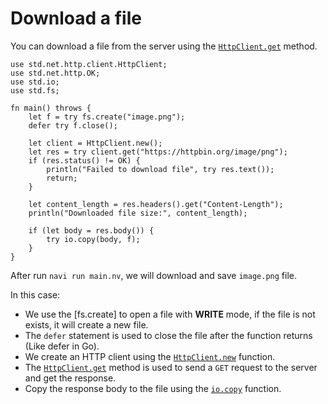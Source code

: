 # Download a file

You can download a file from the server using the [`HttpClient.get`](/stdlib/std.net.http.client.HttpClient#method.get) method.

```nv,no_run
use std.net.http.client.HttpClient;
use std.net.http.OK;
use std.io;
use std.fs;

fn main() throws {
    let f = try fs.create("image.png");
    defer try f.close();

    let client = HttpClient.new();
    let res = try client.get("https://httpbin.org/image/png");
    if (res.status() != OK) {
        println("Failed to download file", try res.text());
        return;
    }

    let content_length = res.headers().get("Content-Length");
    println("Downloaded file size:", content_length);

    if (let body = res.body()) {
        try io.copy(body, f);
    }
}
```

After run `navi run main.nv`, we will download and save `image.png` file.

In this case:

- We use the [fs.create] to open a file with **WRITE** mode, if the file is not exists, it will create a new file.
- The `defer` statement is used to close the file after the function returns (Like defer in Go).
- We create an HTTP client using the [`HttpClient.new`](/stdlib/std.net.http.client.HttpClient#method.new) function.
- The [`HttpClient.get`](/stdlib/std.net.http.client.HttpClient#method.get) method is used to send a `GET` request to the server and get the response.
- Copy the response body to the file using the [`io.copy`](/stdlib/std.io#method.copy) function.
